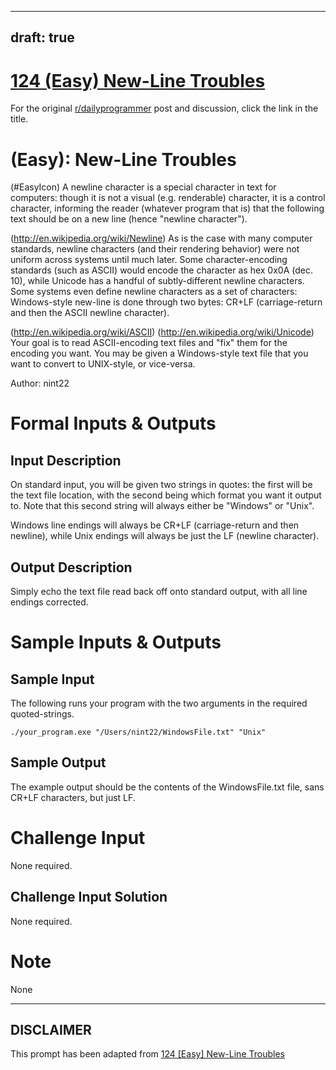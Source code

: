 ---
draft: true
----

# [124 (Easy) New-Line Troubles](https://www.reddit.com/r/dailyprogrammer/comments/1ds3sn/050613_challenge_124_easy_newline_troubles/)

For the original [r/dailyprogrammer](https://www.reddit.com/r/dailyprogrammer/) post and discussion, click the link in the title.

#  (Easy): New-Line Troubles
(#EasyIcon)
A newline character is a special character in text for computers: though it is not a visual (e.g. renderable) character, it is a control character, informing the reader (whatever program that is) that the following text should be on a new line (hence "newline character").

(http://en.wikipedia.org/wiki/Newline)
As is the case with many computer standards, newline characters (and their rendering behavior) were not uniform across systems until much later. Some character-encoding standards (such as ASCII) would encode the character as hex 0x0A (dec. 10), while Unicode has a handful of subtly-different newline characters. Some systems even define newline characters as a set of characters: Windows-style new-line is done through two bytes: CR+LF (carriage-return and then the ASCII newline character).

(http://en.wikipedia.org/wiki/ASCII)
(http://en.wikipedia.org/wiki/Unicode)
Your goal is to read ASCII-encoding text files and "fix" them for the encoding you want. You may be given a Windows-style text file that you want to convert to UNIX-style, or vice-versa.

Author: nint22

# Formal Inputs & Outputs
## Input Description
On standard input, you will be given two strings in quotes: the first will be the text file location, with the second being which format you want it output to. Note that this second string will always either be "Windows" or "Unix".

Windows line endings will always be CR+LF (carriage-return and then newline), while Unix endings will always be just the LF (newline character).

## Output Description
Simply echo the text file read back off onto standard output, with all line endings corrected.

# Sample Inputs & Outputs
## Sample Input
The following runs your program with the two arguments in the required quoted-strings.


```
./your_program.exe "/Users/nint22/WindowsFile.txt" "Unix"
```
## Sample Output
The example output should be the contents of the WindowsFile.txt file, sans CR+LF characters, but just LF.

# Challenge Input
None required.

## Challenge Input Solution
None required.

# Note
None


----
## **DISCLAIMER**
This prompt has been adapted from [124 [Easy] New-Line Troubles](https://www.reddit.com/r/dailyprogrammer/comments/1ds3sn/050613_challenge_124_easy_newline_troubles/
)

